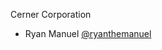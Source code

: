 Cerner Corporation

- Ryan Manuel [@ryanthemanuel]



[@ryanthemanuel]: https://github.com/ryanthemanuel
